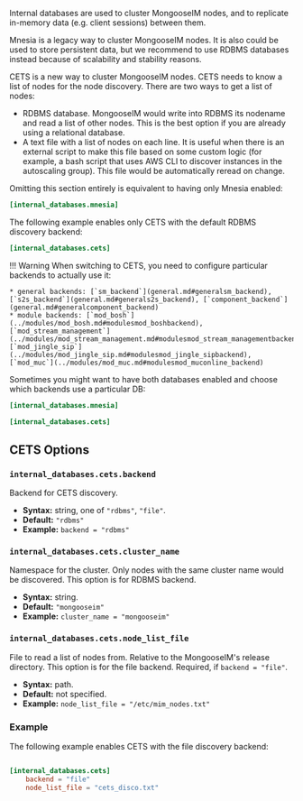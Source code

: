 Internal databases are used to cluster MongooseIM nodes, and to replicate in-memory data (e.g. client sessions) between them.

Mnesia is a legacy way to cluster MongooseIM nodes. It is also could be used to store persistent data, but we recommend
to use RDBMS databases instead because of scalability and stability reasons.

CETS is a new way to cluster MongooseIM nodes.
CETS needs to know a list of nodes for the node discovery. There are two ways to get a list of nodes:

- RDBMS database. MongooseIM would write into RDBMS its nodename and read a list of other nodes.
This is the best option if you are already using a relational database.
- A text file with a list of nodes on each line. It is useful when there is an external script to make this file based on
  some custom logic (for example, a bash script that uses AWS CLI to discover instances in the autoscaling group). This file
  would be automatically reread on change.

Omitting this section entirely is equivalent to having only Mnesia enabled:

```toml
[internal_databases.mnesia]
```

The following example enables only CETS with the default RDBMS discovery backend:

```toml
[internal_databases.cets]
```

!!! Warning
    When switching to CETS, you need to configure particular backends to actually use it:

    * general backends: [`sm_backend`](general.md#generalsm_backend), [`s2s_backend`](general.md#generals2s_backend), [`component_backend`](general.md#generalcomponent_backend)
    * module backends: [`mod_bosh`](../modules/mod_bosh.md#modulesmod_boshbackend), [`mod_stream_management`](../modules/mod_stream_management.md#modulesmod_stream_managementbackend), [`mod_jingle_sip`](../modules/mod_jingle_sip.md#modulesmod_jingle_sipbackend), [`mod_muc`](../modules/mod_muc.md#modulesmod_muconline_backend)

Sometimes you might want to have both databases enabled and choose which backends use a particular DB:

```toml
[internal_databases.mnesia]

[internal_databases.cets]
```

## CETS Options

### `internal_databases.cets.backend`

Backend for CETS discovery.

* **Syntax:** string, one of `"rdbms"`, `"file"`.
* **Default:** `"rdbms"`
* **Example:** `backend = "rdbms"`

### `internal_databases.cets.cluster_name`

Namespace for the cluster. Only nodes with the same cluster name would be discovered. This option is for RDBMS backend.

* **Syntax:** string.
* **Default:** `"mongooseim"`
* **Example:** `cluster_name = "mongooseim"`

### `internal_databases.cets.node_list_file`

File to read a list of nodes from. Relative to the MongooseIM's release directory. This option is for the file backend.
Required, if `backend = "file"`.

* **Syntax:** path.
* **Default:** not specified.
* **Example:** `node_list_file = "/etc/mim_nodes.txt"`

### Example

The following example enables CETS with the file discovery backend:

```toml

[internal_databases.cets]
    backend = "file"
    node_list_file = "cets_disco.txt"
```

